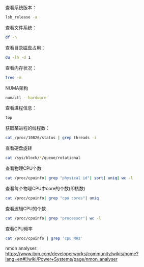 查看系统版本：
```bash
lsb_release -a
```
查看文件系统：

```bash
df -h
```

查看目录磁盘占用：

```bash
du -lh -d 1
```

查看内存状况：

```bash
free -m
```


NUMA架构

```bash
numactl --hardware
```

查看进程信息：

```bash
top
```

获取某进程的线程数：

```bash
cat /proc/10826/status | grep threads -i
```

查看硬盘旋转
```bash
cat /sys/block/*/queue/rotational
```
查看物理CPU个数
```bash
cat /proc/cpuinfo| grep "physical id"| sort| uniq| wc -l
```
查看每个物理CPU中core的个数(即核数)
```bash
cat /proc/cpuinfo| grep "cpu cores"| uniq
```
查看逻辑CPU的个数
```bash
cat /proc/cpuinfo| grep "processor"| wc -l
```
查看CPU频率
```bash
cat /proc/cpuinfo | grep 'cpu MHz'
```
nmon analyser: https://www.ibm.com/developerworks/community/wikis/home?lang=en#!/wiki/Power+Systems/page/nmon_analyser
